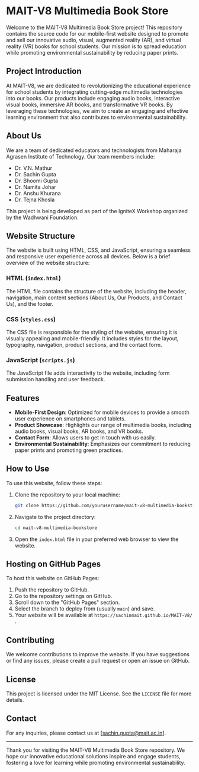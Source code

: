 # MAIT-V8 Multimedia Book Store

Welcome to the MAIT-V8 Multimedia Book Store project! This repository contains the source code for our mobile-first website designed to promote and sell our innovative audio, visual, augmented reality (AR), and virtual reality (VR) books for school students. Our mission is to spread education while promoting environmental sustainability by reducing paper prints.

## Project Introduction

At MAIT-V8, we are dedicated to revolutionizing the educational experience for school students by integrating cutting-edge multimedia technologies into our books. Our products include engaging audio books, interactive visual books, immersive AR books, and transformative VR books. By leveraging these technologies, we aim to create an engaging and effective learning environment that also contributes to environmental sustainability.

## About Us

We are a team of dedicated educators and technologists from Maharaja Agrasen Institute of Technology. Our team members include:

- Dr. V.N. Mathur
- Dr. Sachin Gupta
- Dr. Bhoomi Gupta
- Dr. Namita Johar
- Dr. Anshu Khurana
- Dr. Tejna Khosla

This project is being developed as part of the IgniteX Workshop organized by the Wadhwani Foundation.

## Website Structure

The website is built using HTML, CSS, and JavaScript, ensuring a seamless and responsive user experience across all devices. Below is a brief overview of the website structure:

### HTML (`index.html`)

The HTML file contains the structure of the website, including the header, navigation, main content sections (About Us, Our Products, and Contact Us), and the footer.

### CSS (`styles.css`)

The CSS file is responsible for the styling of the website, ensuring it is visually appealing and mobile-friendly. It includes styles for the layout, typography, navigation, product sections, and the contact form.

### JavaScript (`scripts.js`)

The JavaScript file adds interactivity to the website, including form submission handling and user feedback.

## Features

- **Mobile-First Design**: Optimized for mobile devices to provide a smooth user experience on smartphones and tablets.
- **Product Showcase**: Highlights our range of multimedia books, including audio books, visual books, AR books, and VR books.
- **Contact Form**: Allows users to get in touch with us easily.
- **Environmental Sustainability**: Emphasizes our commitment to reducing paper prints and promoting green practices.

## How to Use

To use this website, follow these steps:

1. Clone the repository to your local machine:
   ```bash
   git clone https://github.com/yourusername/mait-v8-multimedia-bookstore.git
   ```
2. Navigate to the project directory:
   ```bash
   cd mait-v8-multimedia-bookstore
   ```
3. Open the `index.html` file in your preferred web browser to view the website.

## Hosting on GitHub Pages

To host this website on GitHub Pages:

1. Push the repository to GitHub.
2. Go to the repository settings on GitHub.
3. Scroll down to the "GitHub Pages" section.
4. Select the branch to deploy from (usually `main`) and save.
5. Your website will be available at `https://sachinmait.github.io/MAIT-V8/` .

## Contributing

We welcome contributions to improve the website. If you have suggestions or find any issues, please create a pull request or open an issue on GitHub.

## License

This project is licensed under the MIT License. See the `LICENSE` file for more details.

## Contact

For any inquiries, please contact us at [sachin.gupta@mait.ac.in].

---

Thank you for visiting the MAIT-V8 Multimedia Book Store repository. We hope our innovative educational solutions inspire and engage students, fostering a love for learning while promoting environmental sustainability.
